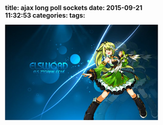 title: ajax long poll sockets
date: 2015-09-21 11:32:53
categories:
tags:
---

![](/images/s20.jpg)	
